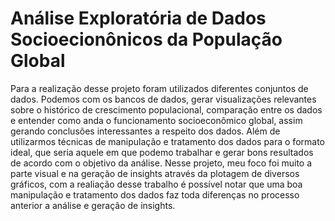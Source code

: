 # Análise Exploratória de Dados Socioecionônicos da População Global
Para a realização desse projeto foram utilizados diferentes conjuntos de dados. Podemos com os bancos de dados, gerar visualizações relevantes sobre o histórico de crescimento populacional, comparação entre os dados e entender como anda o funcionamento socioeconômico global, assim gerando conclusões interessantes a respeito dos dados. Além de utilizarmos técnicas de manipulação e tratamento dos dados para o formato ideal, que seria aquele em que podemo trabalhar e gerar bons resultados de acordo com o objetivo da análise. Nesse projeto, meu foco foi muito a parte visual e na geração de insights através da plotagem de diversos gráficos, com a realiação desse trabalho é possível notar que uma boa manipulação e tratamento dos dados faz toda diferenças no processo anterior a análise e geração de insights.


